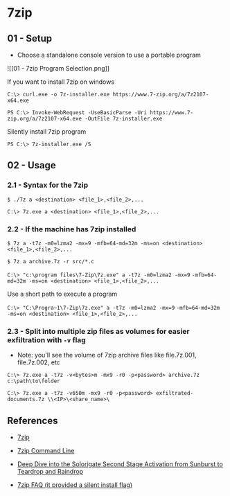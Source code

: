 # 7zip

## 01 - Setup

- Choose a standalone console version to use a portable program

![[01 - 7zip Program Selection.png]]

If you want to install 7zip on windows

`C:\> curl.exe -o 7z-installer.exe https://www.7-zip.org/a/7z2107-x64.exe`

`PS C:\> Invoke-WebRequest -UseBasicParse -Uri https://www.7-zip.org/a/7z2107-x64.exe -OutFile 7z-installer.exe`

Silently install 7zip program

`PS C:\> 7z-installer.exe /S`

## 02 - Usage

### 2.1 - Syntax for the 7zip

`$ ./7z a <destination> <file_1>,<file_2>,...`

`C:\> 7z.exe a <destination> <file_1>,<file_2>,...`

### 2.2 - If the machine has 7zip installed

`$ 7z a -t7z -m0=lzma2 -mx=9 -mfb=64-md=32m -ms=on <destination> <file_1>,<file_2>,...`

`$ 7z a archive.7z -r src/*.c`

`C:\> "c:\program files\7-Zip\7z.exe" a -t7z -m0=lzma2 -mx=9` `-mfb=64-md=32m -ms=on <destination> <file_1>,<file_2>,...`

Use a short path to execute a program

`C:\> "C:\Progra~1\7-Zip\7z.exe" a -t7z -m0=lzma2 -mx=9` `-mfb=64-md=32m -ms=on <destination> <file_1>,<file_2>,...`

### 2.3 - Split into multiple zip files as volumes for easier exfiltration with `-v` flag

- Note: you'll see the volume of 7zip archive files like file.7z.001, file.7z.002, etc

`C:\> 7z.exe a -t7z -v<bytes>m -mx9 -r0 -p<password> archive.7z c:\path\to\folder`

`C:\> 7z.exe a -t7z -v650m -mx9 -r0 -p<password> exfiltrated-documents.7z \\<IP>\<share_name>\`

## References

- [7zip](https://www.7-zip.org/download.html)

- [7zip Command Line](https://7ziphelp.com/7zip-command-line)

- [Deep Dive into the Solorigate Second Stage Activation from Sunburst to Teardrop and Raindrop](https://www.microsoft.com/en-us/security/blog/2021/01/20/deep-dive-into-the-solorigate-second-stage-activation-from-sunburst-to-teardrop-and-raindrop/)

- [7zip FAQ (it provided a silent install flag)](https://7-zip.org/faq.html)
